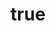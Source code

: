 ---
name: "Öznur Akçınar"
title:
  tr: "Satış Temsilcisi"
  en: "Sales Representative"
department:
  tr: "Teknik Proje"
  en: "Technical Project"
email: "oznur@turkel.com.tr"
phone: "+90 216 123 45 83"
order: 4
is_active: true
is_fair_representative: false
---